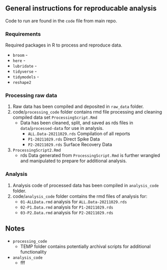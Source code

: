 ## General instructions for reproducable analysis

Code to run are found in the `code` file from main repo.

### Requirements

Required packages in R to process and reproduce data.

* `broom` - 
* `here` - 
* `lubridate` - 
* `tidyverse` - 
* `tidymodels` - 
* `reshape2`

### Processing raw data

1. Raw data has been compiled and deposited in `raw_data` folder.
2. code/`processing_code` folder contains rmd file processing and cleaning compiled data set `ProcessingScript.Rmd`
   - Data has been cleaned, split, and saved as rds files in `data`/`processed-data` for use in analysis.  
     - `ALL.Data-20211029.rds` Compilation of all reports
     - `P1-20211029.rds` Direct Spike Data
     - `P2-20211029.rds` Surface Recovery Data
3. `ProcessingScript2.Rmd`
   - rds Data generated from `ProcessingScript.Rmd` is further wrangled and manipulated to prepare for additional analysis.

### Analysis

1. Analysis code of processed data has been compiled in `analysis_code` folder.
2. code/`analysis_code` folder contains the rmd files of analysis for:
   - `01-ALLData.rmd` analysis for `ALL.Data-20211029.rds`
   - `02-P1.Data.rmd` analysis for `P1-20211029.rds`
   - `03-P2.Data.rmd` analysis for `P2-20211029.rds`
   
   
## Notes

* `processing_code`
  - TEMP folder contains potentially archival scripts for additional functionality
* `analysis_code`
  - fff
